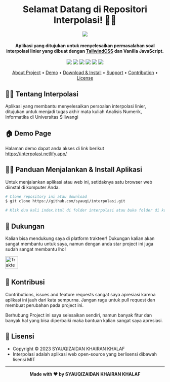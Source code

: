 <h1 align="center">Selamat Datang di Repositori Interpolasi! 👋🏻</h1>

<p align="center">
  <img src="https://github.com/syauqi/interpolasi/assets/46257169/2f25e380-0219-42bb-9745-19c1008b8f64">
</p>


<p></p>

<h4 align="center">Aplikasi yang ditujukan untuk menyelesaikan permasalahan soal interpolasi linier yang dibuat dengan <a href="https://tailwindcss.com/" target="_blank">TailwindCSS</a> dan Vanilla JavaScript.
</h4>

<p></p>

<p align="center">
<img src="https://img.shields.io/github/issues/syauqi/interpolasi?style=flat">
<img src="https://img.shields.io/github/stars/syauqi/interpolasi?style=flat"> 
<img src="https://img.shields.io/github/forks/syauqi/interpolasi?style=flat">
<img src="https://img.shields.io/github/license/syauqi/interpolasi?style=flat">
<img src="https://img.shields.io/badge/maintained%3F-no-red.svg?style=flat">
<img src="https://img.shields.io/github/followers/syauqi.svg?style=flat&label=followers">
</p>

<p align="center">
  <a href="#about">About Project</a> •
  <a href="#demo">Demo</a> •
  <a href="#download">Download & Install</a> •
  <a href="#support">Support</a> •
  <a href="#contribution">Contribution</a> •
  <a href="#license">License</a>
</p>

<p></p>

<h2 id="about">🐱‍🏍 Tentang Interpolasi</h2>
Aplikasi yang membantu menyelesaikan persoalan interpolasi linier, ditujukan untuk menjadi tugas akhir mata kuliah Analisis Numerik, Informatika di Universitas Siliwangi

<p></p>

<h2 id="demo">🏠 Demo Page</h2>

Halaman demo dapat anda akses di link berikut https://interpolasi.netlify.app/

<p></p>

<h2 id="download">🐱‍💻 Panduan Menjalankan & Install Aplikasi </h2>

Untuk menjalankan aplikasi atau web ini, setidaknya satu browser web diinstal di komputer Anda.

```bash
# Clone repository ini atau download
$ git clone https://github.com/syauqi/interpolasi.git

# Klik dua kali index.html di folder interpolasi atau buka folder di kode studio visual atau IDE lain yang Anda gunakan untuk mengeditnya!

```

<p></p>

<h2 id="dukungan">💌 Dukungan</h2>

Kalian bisa mendukung saya di platform trakteer! Dukungan kalian akan sangat membantu untuk saya, namun dengan anda star project ini juga sudah sangat membantu lho!

<p></p>

<a href="https://trakteer.id/syaufy" target="_blank"><img id="wse-buttons-preview" src="https://cdn.trakteer.id/images/embed/trbtn-red-5.png" height="40" style="border:0px;height:40px;" alt="Trakteer Saya"></a>

<p></p>

<h2 id="kontribusi">🤝 Kontribusi</h2>

Contributions, issues and feature requests sangat saya apresiasi karena aplikasi ini jauh dari kata sempurna. Jangan ragu untuk pull request dan membuat perubahan pada project ini.

Berhubung Project ini saya selesaikan sendiri, namun banyak fitur dan banyak hal yang bisa diperbaiki maka bantuan kalian sangat saya apresiasi.

<p></p>

<h2 id="lisensi">📝 Lisensi</h2>

-   Copyright © 2023 SYAUQIZAIDAN KHAIRAN KHALAF
-   Interpolasi adalah aplikasi web open-source yang berlisensi dibawah lisensi MIT

---

**<p align="center">Made with ❤️ by SYAUQIZAIDAN KHAIRAN KHALAF</p>**